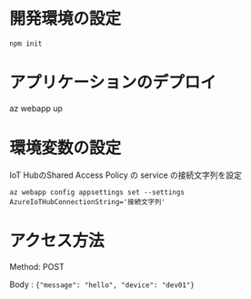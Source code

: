 # 開発環境の設定

```
npm init
```

# アプリケーションのデプロイ
az webapp up

# 環境変数の設定
IoT HubのShared Access Policy の service の接続文字列を設定

```
az webapp config appsettings set --settings AzureIoTHubConnectionString='接続文字列'
```
 
# アクセス方法

Method: POST

Body :
 `{"message": "hello", "device": "dev01"}`

